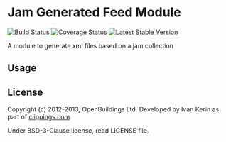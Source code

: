 # Jam Generated Feed Module

[![Build Status](https://travis-ci.org/OpenBuildings/jam-generated-feed.png?branch=master)](https://travis-ci.org/OpenBuildings/jam-generated-feed)
[![Coverage Status](https://coveralls.io/repos/OpenBuildings/jam-generated-feed/badge.png?branch=master)](https://coveralls.io/r/OpenBuildings/jam-generated-feed?branch=master)
[![Latest Stable Version](https://poser.pugx.org/openbuildings/jam-generated-feed/v/stable.png)](https://packagist.org/packages/openbuildings/jam-generated-feed)

A module to generate xml files based on a jam collection

## Usage

## License

Copyright (c) 2012-2013, OpenBuildings Ltd. Developed by Ivan Kerin as part of [clippings.com](http://clippings.com)

Under BSD-3-Clause license, read LICENSE file.

